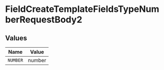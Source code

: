 # FieldCreateTemplateFieldsTypeNumberRequestBody2


## Values

| Name     | Value    |
| -------- | -------- |
| `NUMBER` | number   |